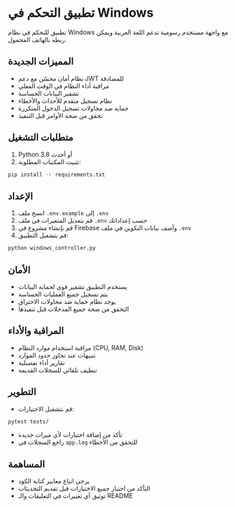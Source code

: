 # تطبيق التحكم في Windows

تطبيق للتحكم في نظام Windows مع واجهة مستخدم رسومية تدعم اللغة العربية ويمكن ربطه بالهاتف المحمول.

## المميزات الجديدة
- نظام أمان محسّن مع دعم JWT للمصادقة
- مراقبة أداء النظام في الوقت الفعلي
- تشفير البيانات الحساسة
- نظام تسجيل متقدم للأحداث والأخطاء
- حماية ضد محاولات تسجيل الدخول المتكررة
- تحقق من صحة الأوامر قبل التنفيذ

## متطلبات التشغيل
1. Python 3.8 أو أحدث
2. تثبيت المكتبات المطلوبة:
```bash
pip install -r requirements.txt
```

## الإعداد
1. انسخ ملف `.env.example` إلى `.env`
2. قم بتعديل المتغيرات في ملف `.env` حسب إعداداتك
3. قم بإنشاء مشروع في Firebase وأضف بيانات التكوين في ملف `.env`
4. قم بتشغيل التطبيق:
```bash
python windows_controller.py
```

## الأمان
- يستخدم التطبيق تشفير قوي لحماية البيانات
- يتم تسجيل جميع العمليات الحساسة
- يوجد نظام حماية ضد محاولات الاختراق
- التحقق من صحة جميع المدخلات قبل تنفيذها

## المراقبة والأداء
- مراقبة استخدام موارد النظام (CPU, RAM, Disk)
- تنبيهات عند تجاوز حدود الموارد
- تقارير أداء تفصيلية
- تنظيف تلقائي للسجلات القديمة

## التطوير
- قم بتشغيل الاختبارات:
```bash
pytest tests/
```
- تأكد من إضافة اختبارات لأي ميزات جديدة
- راجع السجلات في `app.log` للتحقق من الأخطاء

## المساهمة
- يرجى اتباع معايير كتابة الكود
- التأكد من اجتياز جميع الاختبارات قبل تقديم التحديثات
- توثيق أي تغييرات في التعليقات والـ README
